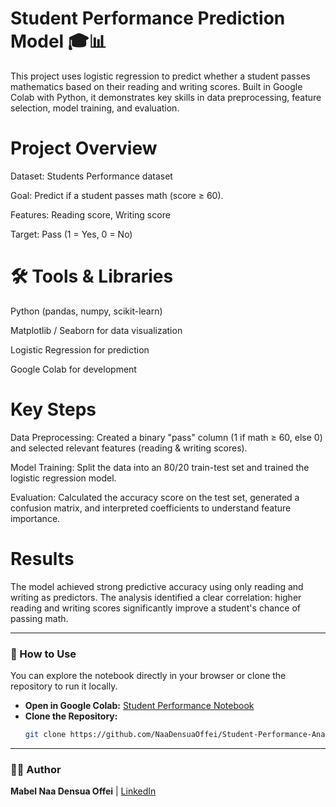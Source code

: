 # Student Performance Prediction Model 🎓📊

This project uses logistic regression to predict whether a student passes mathematics based on their reading and writing scores. Built in Google Colab with Python, it demonstrates key skills in data preprocessing, feature selection, model training, and evaluation.

# Project Overview
Dataset: Students Performance dataset

Goal: Predict if a student passes math (score ≥ 60).

Features: Reading score, Writing score

Target: Pass (1 = Yes, 0 = No)

# 🛠️ Tools & Libraries
Python (pandas, numpy, scikit-learn)

Matplotlib / Seaborn for data visualization

Logistic Regression for prediction

Google Colab for development

# Key Steps
Data Preprocessing: Created a binary "pass" column (1 if math ≥ 60, else 0) and selected relevant features (reading & writing scores).

Model Training: Split the data into an 80/20 train-test set and trained the logistic regression model.

Evaluation: Calculated the accuracy score on the test set, generated a confusion matrix, and interpreted coefficients to understand feature importance.

# Results
The model achieved strong predictive accuracy using only reading and writing as predictors. The analysis identified a clear correlation: higher reading and writing scores significantly improve a student's chance of passing math.

---

### 📂 How to Use

You can explore the notebook directly in your browser or clone the repository to run it locally.

* **Open in Google Colab:** [Student Performance Notebook](https://colab.research.google.com/drive/1Y8s-7ID4i3F1sGzmkaPM-MeEXlitfpXh?usp=sharing)
* **Clone the Repository:**
    ```bash
    git clone https://github.com/NaaDensuaOffei/Student-Performance-Analysis.git
    ```

---

### 👩‍💻 Author

**Mabel Naa Densua Offei** | [LinkedIn](https://www.linkedin.com/in/naa-densua/)
